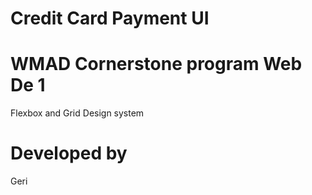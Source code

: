 # Credit Card Payment UI

# WMAD Cornerstone program Web De 1
Flexbox and Grid Design system

# Developed by
Geri